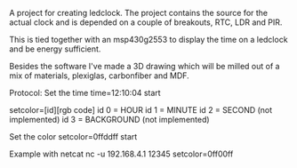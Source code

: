 A project for creating ledclock. 
The project contains the source for the actual clock and is depended
on a couple of breakouts, RTC, LDR and PIR.

This is tied together with an msp430g2553 to display the time on a ledclock
and be energy sufficient.

Besides the software I've made a 3D drawing which will be milled out of a mix
of materials, plexiglas, carbonfiber and MDF.

Protocol:
Set the time
time=12:10:04
start

setcolor=[id][rgb code]
id 0 = HOUR
id 1 = MINUTE
id 2 = SECOND (not implemented)
id 3 = BACKGROUND (not implemented)

Set the color
setcolor=0ffddff
start

Example with netcat
nc -u 192.168.4.1 12345
setcolor=0ff00ff

